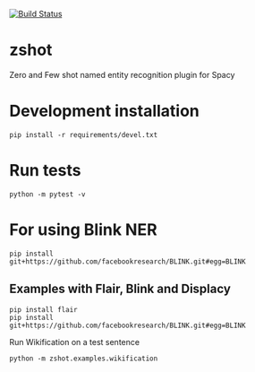 [![Build Status](https://travis.ibm.com/Dublin-Research-Lab/zshot.svg?token=zSP5krJq4ryG4zqgNyms&branch=master)](https://travis.ibm.com/Dublin-Research-Lab/zshot)
# zshot

Zero and Few shot named entity recognition plugin for Spacy

# Development installation

    pip install -r requirements/devel.txt

# Run tests

    python -m pytest -v

# For using Blink NER

    pip install git+https://github.com/facebookresearch/BLINK.git#egg=BLINK


## Examples with Flair, Blink and Displacy

    pip install flair
    pip install git+https://github.com/facebookresearch/BLINK.git#egg=BLINK

Run Wikification on a test sentence

    python -m zshot.examples.wikification
